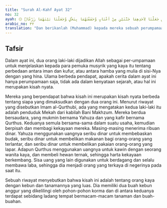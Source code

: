 ```yaml
---
title: "Surah Al-Kahf Ayat 32"
no: 32
ayah: ۞ وَاضْرِبْ لَهُمْ مَّثَلًا رَّجُلَيْنِ جَعَلْنَا لِاَحَدِهِمَا جَنَّتَيْنِ مِنْ اَعْنَابٍ وَّحَفَفْنٰهُمَا بِنَخْلٍ وَّجَعَلْنَا بَيْنَهُمَا زَرْعًاۗ 
arabic_no: ٣٢
translation: "Dan berikanlah (Muhammad) kepada mereka sebuah perumpamaan, dua orang laki-laki, yang seorang (yang kafir) Kami beri dua buah kebun anggur dan Kami kelilingi kedua kebun itu dengan pohon-pohon kurma dan di antara keduanya (kebun itu) Kami buatkan ladang."
---
```


## Tafsir

Dalam ayat ini, dua orang laki-laki dijadikan Allah sebagai per-umpamaan untuk menjelaskan kepada para pemuka musyrik yang kaya itu tentang perbedaan antara iman dan kufur, atau antara hamba yang mulia di sisi-Nya dengan yang hina. Ulama berbeda pendapat, apakah cerita dalam ayat ini hanya perumpamaan saja, tidak ada dalam kenyataan sejarah, atau hal ini merupakan kisah nyata. 

Mereka yang berpendapat bahwa kisah ini merupakan kisah nyata berbeda tentang siapa yang dimaksudkan dengan dua orang ini. Menurut riwayat yang disebutkan Imam al-Qurthubi, ada yang mengatakan kedua laki-laki itu adalah penduduk Mekah dari kabilah Bani Makhzum. Mereka berdua bersaudara, yang mukmin bernama Yahuza dan yang kafir bernama Qurthus. Keduanya semula bersama-sama dalam suatu usaha, kemudian berpisah dan membagi kekayaan mereka. Masing-masing menerima ribuan dinar. Yahuza menggunakan uangnya seribu dinar untuk membebaskan budak, seribu dinar untuk membelikan makanan bagi orang-orang yang terlantar, dan seribu dinar untuk membelikan pakaian orang-orang yang lapar. Adapun Qurthus menggunakan uangnya untuk kawin dengan seorang wanita kaya, dan membeli hewan ternak, sehingga harta kekayaan berkembang. Sisa uang yang lain digunakan untuk berdagang dan selalu membawa laba, sehingga dia menjadi orang yang terkaya di negerinya pada saat itu. 

Sebuah riwayat menyebutkan bahwa kisah ini adalah tentang orang kaya dengan kebun dan tanamannya yang luas. Dia memiliki dua buah kebun anggur yang dikelilingi oleh pohon-pohon korma dan di antara keduanya terdapat sebidang ladang tempat bermacam-macam tanaman dan buah-buahan.